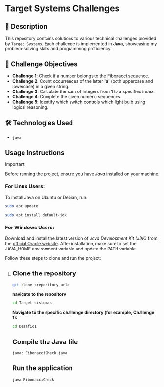 #  Target Systems Challenges

## 📜 Description
This repository contains solutions to various technical challenges provided by `Target Systems`. Each challenge is implemented in **Java**, showcasing my problem-solving skills and programming proficiency.

## 🎯 Challenge Objectives
- **Challenge 1**: Check if a number belongs to the Fibonacci sequence.
- **Challenge 2**: Count occurrences of the letter **'a'** (both uppercase and lowercase) in a given string.
- **Challenge 3**: Calculate the sum of integers from **1** to a specified index.
- **Challenge 4**: Complete the given numeric sequences.
- **Challenge 5**: Identify which switch controls which light bulb using logical reasoning.

## 🛠️ Technologies Used
- `java`

##  Usage Instructions

> [!IMPORTANT]
> Before running the project, ensure you have *Java* installed on your machine. 
> 
> ### For Linux Users:
> To install Java on Ubuntu or Debian, run:
>``` bash
> sudo apt update
>```
>``` bash
> sudo apt install default-jdk
> ```
> 
> ### For Windows Users:
> Download and install the latest version of *Java Development Kit (JDK)* from the [official Oracle website](https://www.oracle.com/java/technologies/javase-jdk11-downloads.html). 
> After installation, make sure to set the JAVA_HOME environment variable and update the PATH variable.
> 
Follow these steps to clone and run the project:

1. ## Clone the repository
   ```bash
   git clone <repository_url>
   ```
   **navigate to the repository**
   ```bash
   cd Target-sistemas
   ```
   **Navigate to the specific challenge directory (for example, Challenge 1):**
   ```bash
   cd Desafio1
   ```
   ## Compile the Java file
    ```bash
   javac FibonacciCheck.java
    ```
    ## Run the application
    ```bash
    java FibonacciCheck
   ```
   

